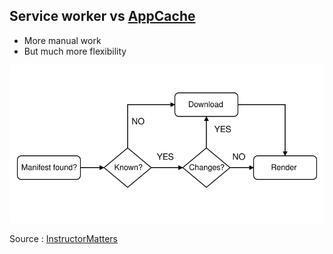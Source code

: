 ##  Service worker vs [AppCache](http://www.html5rocks.com/en/tutorials/appcache/beginner)

* More manual work
* But much more flexibility

![AppCache workflow](./images/appcache-flow.svg)

Source : [InstructorMatters](http://html5.instructormatters.com/0.4/)

